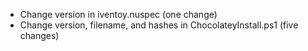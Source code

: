 - Change version in iventoy.nuspec (one change)
- Change version, filename, and hashes in ChocolateyInstall.ps1 (five changes)